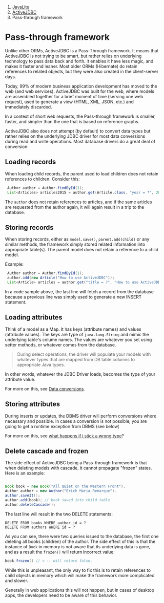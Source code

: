 <ol class=breadcrumb>
   <li><a href=/>JavaLite</a></li>
   <li><a href=/activejdbc>ActiveJDBC</a></li>
   <li class=active>Pass-through framework</li>
</ol>
<div class=page-header>
   <h1>Pass-through framework<small></small></h1>
</div>




Unlike other ORMs, ActiveJDBC is a Pass-Through framework. It means that ActiveJDBC is not trying to be smart, but rather 
relies on underlying technology to pass data back and forth. It enables it have less magic, and makes it faster and leaner. 
Most older ORMs (Hibernate) do retain  references to related objects, but they were also created in the client-server days. 
 
Today, 99% of modern business
 application development has moved to the web (and web services). ActiveJDBC was built for the web, where models are 
 assembled together for a brief moment of time (serving one web request), used to generate a view (HTML, XML, JSON, etc.)
  and immediately discarded. 
  
In a context of short web requests, the Pass-through framework is smaller, faster, and simpler than the one that is 
based on reference graphs.
 
ActiveJDBC also does not attempt (by default) to convert data types but rather relies on the underlying JDBC driver for 
most data conversions during read and write operations. Most database drivers do a great deal of conversion

## Loading records

When loading child records, the parent used to load children does not retain references to children. Consider this: 

```java
 Author author = Author.findById(1);
 List<Articles> articles2015 = author.get(Article.class, "year = ?", 2015);
```

The `author` does not retain references to articles, and if the same articles are requested from the author again, it 
 will again result in a trip to the database. 

## Storing records

When storing records, either as `model.save()`, `parent.add(child)` or any similar methods, the framework simply stored 
related information into appropriate table(s). The parent model does not retain a reference to a child model.
 
Example: 

```java
 Author author = Author.findById(1);
 author.add(new Article("How to use ActiveJDBC"));
 List<Article> articles = author.get("title = ?", "How to use ActiveJDBC").limit(1); 
```

In a code sample above, the last line will fetch a record from the database because a previous line was simply used 
   to generate a new INSERT statement.

 

## Loading attributes

Think of a model as a Map. It has keys (attribute names) and values (attribute values). 
The keys are type of `java.lang.String` and mimic the underlying table's column names. The values are whatever you 
set using setter methods, or whatever comes from the database. 

> During select operations, the driver will populate your models with whatever types that are
mapped from DB table columns to appropriate Java types.

In other words, whatever the JDBC Driver loads, becomes the type of your attribute value.

For more on this, see [Data conversions](data_conversions). 

## Storing attributes

During inserts or updates, the DBMS driver will perform conversions where necessary
and possible. In cases a conversion is not possible, you are going to get a runtime exception from DBMS (see below)

For more on this, see [what happens if i stick a wrong type](data_conversions#what-happens-if-i-stick-a-wrong-type)? 

## Delete cascade and frozen

The side effect of ActiveJDBC being a Pass-through framework is that when deleting models with cascade, 
it cannot propagate "frozen" states. Here is an example: 
 
```java

Book book = new Book("All Quiet on the Western Front");
Author author = new Author("Erich Maria Remarque").
author.saveIt();
author.add(book); // book saved into child table
author.deleteCascade();
```

The last line will result in the two DELETE statements: 

```
DELETE FROM books WHERE author_id = ?
DELETE FROM authors WHERE id = ?
```

As you can see, there were two queries issued to the database, the first one deleting all books (children) of the author.
The side effect of this is that the instance of `Book` in memory is not aware that its underlying data is gone, 
and as a result the `frozen()` will return incorrect value: 

```java
book.frozen() // < -- will return false. 
```

While this is unpleasant, the only way to fix this is to retain references to child objects in memory which will make the 
 framework more complicated and slower.
  
Generally in web applications this will not happen, but in cases of desktop apps, the developers need to be aware of this 
behavior. 
